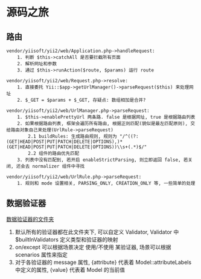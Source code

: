 # 源码之旅

## 路由 

```
vendor/yiisoft/yii2/web/Application.php->handleRequest:
    1. 判断 $this->catchAll 是否要拦截所有页面
    2. 解析网址和参数
    3. 通过 $this->runAction($route, $params) 运行 route

vendor/yiisoft/yii2/web/Request.php->resolve:
    1. 直接委托 Yii::$app->getUrlManager()->parseRequest($this) 来处理网址
    2. $_GET = $params + $_GET, 存疑点: 数组相加是合并?

vendor/yiisoft/yii2/web/UrlManager.php->parseRequest:
    1. $this->enablePrettyUrl 两条路. false 是根据网址, true 是根据路由列表
    2. 如果根据路由列表, 框架会遍历所有路由, 根据正则匹配(貌似是最左匹配原则), 交给路由对象自己来处理(UrlRule->parseRequest)
        2.1 buildRules: 生成路由规则, 规则为 "/^((?:(GET|HEAD|POST|PUT|PATCH|DELETE|OPTIONS),)*(GET|HEAD|POST|PUT|PATCH|DELETE|OPTIONS))\\s+(.*)$/"
        2.2 组件的路由优先匹配
    3. 列表中没有匹配到, 若开启 enableStrictParsing, 则立即返回 false, 若关闭, 还会去 normalizer 组件中寻找

vendor/yiisoft/yii2/web/UrlRule.php->parseRequest:
    1. 规则和 mode 设置相关, PARSING_ONLY, CREATION_ONLY 等, 一些简单的处理
```

## 数据验证器

[数据验证器的文件夹](vendor/yiisoft/yii2/validators)

1. 默认所有的验证器都在此文件夹下, 可以自定义 Validator, Validator 中 $builtInValidators 定义类型和验证器的映射
1. on/except 可以根据场景决定 使用/不使用 某验证器, 场景可以根据 scenarios 属性来指定
1. 对于各验证器的 message 属性, {attribute} 代表着 Model::attributeLabels 中定义的属性, {value} 代表着 Model 的当前值

